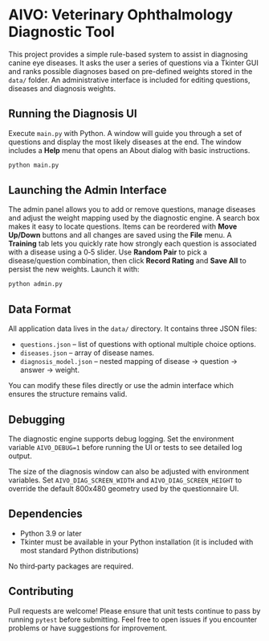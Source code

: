 # AIVO: Veterinary Ophthalmology Diagnostic Tool

This project provides a simple rule-based system to assist in diagnosing canine eye diseases.
It asks the user a series of questions via a Tkinter GUI and ranks possible diagnoses
based on pre-defined weights stored in the `data/` folder. An administrative interface
is included for editing questions, diseases and diagnosis weights.

## Running the Diagnosis UI

Execute `main.py` with Python. A window will guide you through a set of
questions and display the most likely diseases at the end.
The window includes a **Help** menu that opens an About dialog with
basic instructions.

```bash
python main.py
```

## Launching the Admin Interface

The admin panel allows you to add or remove questions, manage diseases and
adjust the weight mapping used by the diagnostic engine. A search box makes it
easy to locate questions. Items can be reordered with **Move Up/Down** buttons
and all changes are saved using the **File** menu. A **Training** tab lets you
quickly rate how strongly each question is associated with a disease using a
0‑5 slider. Use **Random Pair** to pick a disease/question combination, then
click **Record Rating** and **Save All** to persist the new weights.
Launch it with:

```bash
python admin.py
```

## Data Format

All application data lives in the `data/` directory. It contains three JSON
files:

- `questions.json` – list of questions with optional multiple choice options.
- `diseases.json` – array of disease names.
- `diagnosis_model.json` – nested mapping of disease -> question -> answer -> weight.

You can modify these files directly or use the admin interface which ensures the
structure remains valid.

## Debugging

The diagnostic engine supports debug logging. Set the environment variable
`AIVO_DEBUG=1` before running the UI or tests to see detailed log output.

The size of the diagnosis window can also be adjusted with environment
variables. Set `AIVO_DIAG_SCREEN_WIDTH` and `AIVO_DIAG_SCREEN_HEIGHT`
to override the default 800x480 geometry used by the questionnaire UI.

## Dependencies

- Python 3.9 or later
- Tkinter must be available in your Python installation
  (it is included with most standard Python distributions)

No third‑party packages are required.

## Contributing

Pull requests are welcome! Please ensure that unit tests continue to pass by
running `pytest` before submitting. Feel free to open issues if you encounter
problems or have suggestions for improvement.
